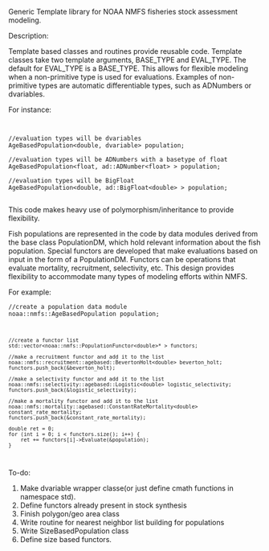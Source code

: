 Generic Template library for NOAA NMFS fisheries stock assessment modeling.

Description:

Template based classes and routines provide reusable code. Template classes 
take two template arguments, BASE_TYPE and EVAL_TYPE. The default for 
EVAL_TYPE is a BASE_TYPE. This allows for flexible modeling when a non-primitive
type is used for evaluations. Examples of non-primitive types are automatic differentiable 
types, such as ADNumbers or dvariables.


For instance:
<pre><code>

//evaluation types will be dvariables
AgeBasedPopulation&lt;double, dvariable&gt; population; 

//evaluation types will be ADNumbers with a basetype of float
AgeBasedPopulation&lt;float, ad::ADNumber&lt;float&gt; &gt; population; 

//evaluation types will be BigFloat
AgeBasedPopulation&lt;double, ad::BigFloat&lt;double&gt; &gt; population; 

</code></pre>


This code makes heavy use of polymorphism/inheritance to provide flexibility. 

Fish populations are represented in the code by data modules derived from the base class PopulationDM,
which hold relevant information about the fish population. Special functors are developed that make evaluations
based on input in the form of a PopulationDM. Functors can be operations that evaluate mortality, recruitment,
selectivity, etc. This design provides flexibility to accommodate many types of modeling efforts within NMFS.

For example:



  <code>//create a population data module
    noaa::nmfs::AgeBasedPopulation<double> population;

    //create a functor list
    std::vector<noaa::nmfs::PopulationFunctor<double>* > functors;

    //make a recruitment functor and add it to the list
    noaa::nmfs::recruitment::agebased::BevertonHolt<double> beverton_holt;
    functors.push_back(&beverton_holt);

    //make a selectivity functor and add it to the list
    noaa::nmfs::selectivity::agebased::Logistic<double> logistic_selectivity;
    functors.push_back(&logistic_selectivity);

    //make a mortality functor and add it to the list
    noaa::nmfs::mortality::agebased::ConstantRateMortality<double> constant_rate_mortality;
    functors.push_back(&constant_rate_mortality);

    double ret = 0;
    for (int i = 0; i < functors.size(); i++) {
        ret += functors[i]->Evaluate(&population);
    }
</code>

To-do:

1) Make dvariable wrapper classe(or just define cmath functions in namespace std).
2) Define functors already present in stock synthesis
3) Finish polygon/geo area class
4) Write routine for nearest neighbor list building for populations
5) Write SizeBasedPopulation class 
6) Define size based functors.




